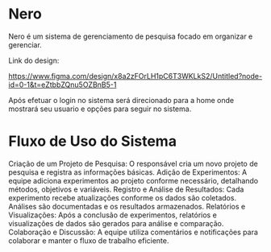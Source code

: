 # Nero

Nero é um sistema de gerenciamento de pesquisa focado em organizar e gerenciar.

Link do design:

https://www.figma.com/design/x8a2zFOrLH1pC6T3WKLkS2/Untitled?node-id=0-1&t=eZtbbZQnu5OZBnB5-1

Após efetuar o login no sistema será direcionado para a home onde mostrará seu usuario e opções para seguir no sistema.

# Fluxo de Uso do Sistema

Criação de um Projeto de Pesquisa: O responsável cria um novo projeto de pesquisa e registra as informações básicas.
Adição de Experimentos: A equipe adiciona experimentos ao projeto conforme necessário, detalhando métodos, objetivos e variáveis.
Registro e Análise de Resultados: Cada experimento recebe atualizações conforme os dados são coletados. Análises são documentadas e os resultados armazenados.
Relatórios e Visualizações: Após a conclusão de experimentos, relatórios e visualizações de dados são gerados para análise e comparação.
Colaboração e Discussão: A equipe utiliza comentários e notificações para colaborar e manter o fluxo de trabalho eficiente.
